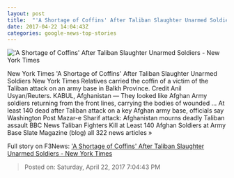 ```yaml
---
layout: post
title:  "'A Shortage of Coffins' After Taliban Slaughter Unarmed Soldiers - New York Times"
date: 2017-04-22 14:04:43Z
categories: google-news-top-stories
---
```


!['A Shortage of Coffins' After Taliban Slaughter Unarmed Soldiers - New York Times](https://static01.nyt.com/images/2017/04/22/world/asia/afghan-img/afghan-img-facebookJumbo-v2.jpg)

New York Times 'A Shortage of Coffins' After Taliban Slaughter Unarmed Soldiers New York Times Relatives carried the coffin of a victim of the Taliban attack on an army base in Balkh Province. Credit Anil Usyan/Reuters. KABUL, Afghanistan — They looked like Afghan Army soldiers returning from the front lines, carrying the bodies of wounded ... At least 140 dead after Taliban attack on a key Afghan army base, officials say Washington Post Mazar-e Sharif attack: Afghanistan mourns deadly Taliban assault BBC News Taliban Fighters Kill at Least 140 Afghan Soldiers at Army Base Slate Magazine (blog) all 322 news articles »


Full story on F3News: ['A Shortage of Coffins' After Taliban Slaughter Unarmed Soldiers - New York Times](http://www.f3nws.com/n/ymBkMG)

> Posted on: Saturday, April 22, 2017 7:04:43 PM
